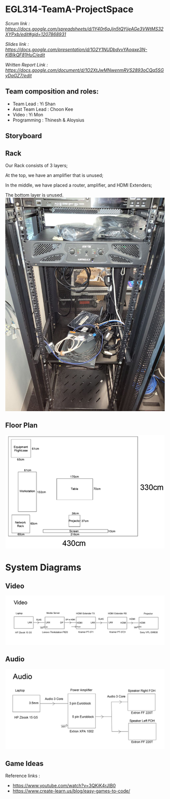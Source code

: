 # EGL314-TeamA-ProjectSpace
*Scrum link : https://docs.google.com/spreadsheets/d/1Y40r6qJjn5tQYjjeAGe3VWtMS32XYPxb/edit#gid=1207868931*

*Slides link : https://docs.google.com/presentation/d/1O2Y1NUDbdvvYAoqxe3N-KlBIkQF81HuC/edit*

*Written Report Link : https://docs.google.com/document/d/1O2XtJwMNwenmRVS2893oCQq5SGyDaGZ7/edit*

## Team composition and roles:
- Team Lead : Yi Shan
- Asst Team Lead : Choon Kee
- Video : Yi Mon
- Programming : Thinesh & Aloysius

## Storyboard


## Rack
Our Rack consists of 3 layers;

At the top, we have an amplifier that is unused;

In the middle, we have placed a router, amplifier, and HDMI Extenders;

The bottom layer is unused.
![Rack](imgs/Rack.jpg)

## Floor Plan
![Floorplan](imgs/floorplan.png)

# System Diagrams
## Video
![VideoDiagram](imgs/videodiag.png)

## Audio
![AudioDiagram](imgs/audiodiag.png)

## Game Ideas
Reference links : 
- https://www.youtube.com/watch?v=3QKiK4rJIB0
- https://www.create-learn.us/blog/easy-games-to-code/